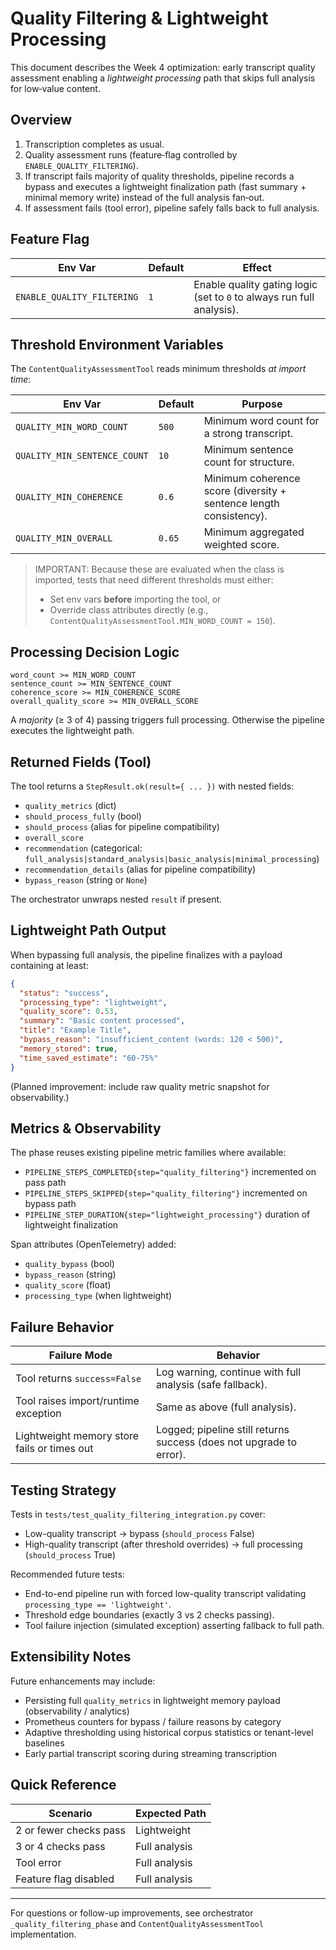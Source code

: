 # Quality Filtering & Lightweight Processing

This document describes the Week 4 optimization: early transcript quality assessment enabling a *lightweight processing* path that skips full analysis for low‑value content.

## Overview

1. Transcription completes as usual.
2. Quality assessment runs (feature‑flag controlled by `ENABLE_QUALITY_FILTERING`).
3. If transcript fails majority of quality thresholds, pipeline records a bypass and executes a lightweight finalization path (fast summary + minimal memory write) instead of the full analysis fan‑out.
4. If assessment fails (tool error), pipeline safely falls back to full analysis.

## Feature Flag

| Env Var | Default | Effect |
|---------|---------|--------|
| `ENABLE_QUALITY_FILTERING` | `1` | Enable quality gating logic (set to `0` to always run full analysis). |

## Threshold Environment Variables

The `ContentQualityAssessmentTool` reads minimum thresholds *at import time*:

| Env Var | Default | Purpose |
|---------|---------|---------|
| `QUALITY_MIN_WORD_COUNT` | `500` | Minimum word count for a strong transcript. |
| `QUALITY_MIN_SENTENCE_COUNT` | `10` | Minimum sentence count for structure. |
| `QUALITY_MIN_COHERENCE` | `0.6` | Minimum coherence score (diversity + sentence length consistency). |
| `QUALITY_MIN_OVERALL` | `0.65` | Minimum aggregated weighted score. |

> IMPORTANT: Because these are evaluated when the class is imported, tests that need different thresholds must either:
>
> * Set env vars **before** importing the tool, or
> * Override class attributes directly (e.g., `ContentQualityAssessmentTool.MIN_WORD_COUNT = 150`).

## Processing Decision Logic

```text
word_count >= MIN_WORD_COUNT
sentence_count >= MIN_SENTENCE_COUNT
coherence_score >= MIN_COHERENCE_SCORE
overall_quality_score >= MIN_OVERALL_SCORE
```

A *majority* (≥ 3 of 4) passing triggers full processing. Otherwise the pipeline executes the lightweight path.

## Returned Fields (Tool)

The tool returns a `StepResult.ok(result={ ... })` with nested fields:

* `quality_metrics` (dict)
* `should_process_fully` (bool)
* `should_process` (alias for pipeline compatibility)
* `overall_score`
* `recommendation` (categorical: `full_analysis|standard_analysis|basic_analysis|minimal_processing`)
* `recommendation_details` (alias for pipeline compatibility)
* `bypass_reason` (string or `None`)

The orchestrator unwraps nested `result` if present.

## Lightweight Path Output

When bypassing full analysis, the pipeline finalizes with a payload containing at least:

```json
{
  "status": "success",
  "processing_type": "lightweight",
  "quality_score": 0.53,
  "summary": "Basic content processed",
  "title": "Example Title",
  "bypass_reason": "insufficient_content (words: 120 < 500)",
  "memory_stored": true,
  "time_saved_estimate": "60-75%"
}
```

(Planned improvement: include raw quality metric snapshot for observability.)

## Metrics & Observability

The phase reuses existing pipeline metric families where available:

* `PIPELINE_STEPS_COMPLETED{step="quality_filtering"}` incremented on pass path
* `PIPELINE_STEPS_SKIPPED{step="quality_filtering"}` incremented on bypass path
* `PIPELINE_STEP_DURATION{step="lightweight_processing"}` duration of lightweight finalization

Span attributes (OpenTelemetry) added:

* `quality_bypass` (bool)
* `bypass_reason` (string)
* `quality_score` (float)
* `processing_type` (when lightweight)

## Failure Behavior

| Failure Mode | Behavior |
|--------------|----------|
| Tool returns `success=False` | Log warning, continue with full analysis (safe fallback). |
| Tool raises import/runtime exception | Same as above (full analysis). |
| Lightweight memory store fails or times out | Logged; pipeline still returns success (does not upgrade to error). |

## Testing Strategy

Tests in `tests/test_quality_filtering_integration.py` cover:

* Low-quality transcript → bypass (`should_process` False)
* High-quality transcript (after threshold overrides) → full processing (`should_process` True)

Recommended future tests:

* End-to-end pipeline run with forced low-quality transcript validating `processing_type == 'lightweight'`.
* Threshold edge boundaries (exactly 3 vs 2 checks passing).
* Tool failure injection (simulated exception) asserting fallback to full path.

## Extensibility Notes

Future enhancements may include:

* Persisting full `quality_metrics` in lightweight memory payload (observability / analytics)
* Prometheus counters for bypass / failure reasons by category
* Adaptive thresholding using historical corpus statistics or tenant-level baselines
* Early partial transcript scoring during streaming transcription

## Quick Reference

| Scenario | Expected Path |
|----------|---------------|
| 2 or fewer checks pass | Lightweight |
| 3 or 4 checks pass | Full analysis |
| Tool error | Full analysis |
| Feature flag disabled | Full analysis |

---

For questions or follow-up improvements, see orchestrator `_quality_filtering_phase` and `ContentQualityAssessmentTool` implementation.
